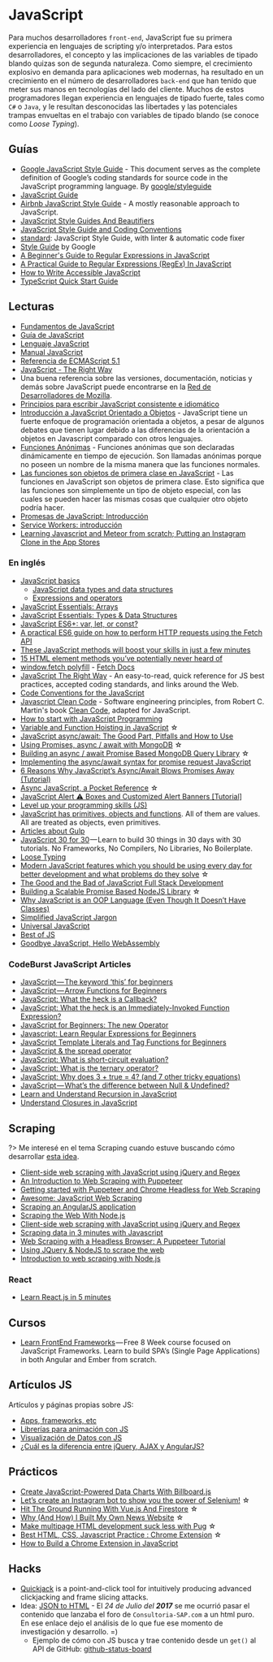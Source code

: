 # JavaScript

Para muchos desarrolladores `front-end`, JavaScript fue su primera experiencia en lenguajes de scripting y/o interpretados. Para estos desarrolladores, el concepto y las implicaciones de las variables de tipado blando quizas son de segunda naturaleza. Como siempre, el crecimiento explosivo en demanda para aplicaciones web modernas, ha resultado en un crecimiento en el número de desarrolladores `back-end` que han tenido que meter sus manos en tecnologías del lado del cliente. Muchos de estos programadores llegan experiencia en lenguajes de tipado fuerte, tales como `C#` o `Java`, y le resultan desconocidas las libertades y las potenciales trampas envueltas en el trabajo con variables de tipado blando (se conoce como _Loose Typing_).

## Guías

- [Google JavaScript Style Guide](https://google.github.io/styleguide/jsguide.html) - This document serves as the complete definition of Google’s coding standards for source code in the JavaScript programming language. By [google/styleguide](https://github.com/google/styleguide)
- [JavaScript Guide](https://developer.mozilla.org/en-US/docs/Web/JavaScript/Guide)
- [Airbnb JavaScript Style Guide](https://github.com/airbnb/javascript) - A mostly reasonable approach to JavaScript.
- [JavaScript Style Guides And Beautifiers](https://addyosmani.com/blog/javascript-style-guides-and-beautifiers/)
- [JavaScript Style Guide and Coding Conventions](https://www.w3schools.com/js/js_conventions.asp)
- [standard](https://github.com/standard/standard): JavaScript Style Guide, with linter & automatic code fixer
- [Style Guide](https://google.github.io/styleguide/javascriptguide.xml) by Google
- [A Beginner's Guide to Regular Expressions in JavaScript](https://code.tutsplus.com/tutorials/a-beginners-guide-to-regular-expressions-in-javascript--cms-31130)
- [A Practical Guide to Regular Expressions (RegEx) In JavaScript](https://blog.bitsrc.io/a-beginners-guide-to-regular-expressions-regex-in-javascript-9c58feb27eb4)
- [How to Write Accessible JavaScript](https://medium.com/dailyjs/4-javascript-techniques-for-building-accessible-web-interfaces-348f820c157f)
- [TypeScript Quick Start Guide](https://levelup.gitconnected.com/typescript-quick-start-guide-7257c2b71538)

## Lecturas

- [Fundamentos de JavaScript](https://developer.mozilla.org/es/docs/Learn/Getting_started_with_the_web/JavaScript_basics)
- [Guía de JavaScript](https://developer.mozilla.org/es/docs/Web/JavaScript/Guide)
- [Lenguaje JavaScript](https://lenguajejs.com/)
- [Manual JavaScript](https://desarrolloweb.com/javascript/)
- [Referencia de ECMAScript 5.1](https://www.todojs.com/ref/javascript/)
- [JavaScript - The Right Way](http://jstherightway.org/es-es/)
- Una buena referencia sobre las versiones, documentación, noticias y demás sobre JavaScript puede encontrarse en la [Red de Desarrolladores de Mozilla](https://developer.mozilla.org/es/docs/Web/JavaScript).
- [Principios para escribir JavaScript consistente e idiomático](https://github.com/rwaldron/idiomatic.js/tree/master/translations/es_ES)
- [Introducción a JavaScript Orientado a Objetos](https://developer.mozilla.org/es/docs/Web/JavaScript/Introducci%C3%B3n_a_JavaScript_orientado_a_objetos) - JavaScript tiene un fuerte enfoque de programación orientada a objetos, a pesar de algunos debates que tienen lugar debido a las diferencias de la orientación a objetos en Javascript comparado con otros lenguajes.
- [Funciones Anónimas](http://helephant.com/2008/08/23/javascript-anonymous-functions/) - Funciones anónimas que son declaradas dinámicamente en tiempo de ejecución. Son llamadas anónimas porque no poseen un nombre de la misma manera que las funciones normales.
- [Las funciones son objetos de primera clase en JavaScript](http://helephant.com/2008/08/19/functions-are-first-class-objects-in-javascript/) - Las funciones en JavaScript son objetos de primera clase. Esto significa que las funciones son simplemente un tipo de objeto especial, con las cuales se pueden hacer las mismas cosas que cualquier otro objeto podría hacer.
- [Promesas de JavaScript: Introducción](https://developers.google.com/web/fundamentals/primers/promises)
- [Service Workers: introducción](https://developers.google.com/web/fundamentals/primers/service-workers/)
- [Learning Javascript and Meteor from scratch; Putting an Instagram Clone in the App Stores](https://medium.com/@jracollins/my-first-app-carspot-an-instagram-clone-for-cars-was-approved-for-the-itunes-store-on-the-18-8-f4668f8b17de)

### En inglés

- [JavaScript basics](https://developer.mozilla.org/en-US/docs/Learn/Getting_started_with_the_web/JavaScript_basics)
  - [JavaScript data types and data structures](https://developer.mozilla.org/en-US/docs/Web/JavaScript/Data_structures)
  - [Expressions and operators](https://developer.mozilla.org/en-US/docs/Web/JavaScript/Reference/Operators)
- [JavaScript Essentials: Arrays](https://codeburst.io/javascript-essentials-arrays-2d275b9598c5)
- [JavaScript Essentials: Types & Data Structures](https://codeburst.io/javascript-essentials-types-data-structures-3ac039f9877b)
- [JavaScript ES6+: var, let, or const?](https://medium.com/javascript-scene/javascript-es6-var-let-or-const-ba58b8dcde75)
- [A practical ES6 guide on how to perform HTTP requests using the Fetch API](https://medium.freecodecamp.org/a-practical-es6-guide-on-how-to-perform-http-requests-using-the-fetch-api-594c3d91a547)
- [These JavaScript methods will boost your skills in just a few minutes](https://medium.freecodecamp.org/7-javascript-methods-that-will-boost-your-skills-in-less-than-8-minutes-4cc4c3dca03f)
- [15 HTML element methods you’ve potentially never heard of](https://hackernoon.com/15-html-element-methods-youve-potentially-never-heard-of-fc6863e41b2a)
- [window.fetch polyfill](https://github.com/github/fetch#readme) - [Fetch Docs](https://github.github.io/fetch/)
- [JavaScript The Right Way](http://jstherightway.org) - An easy-to-read, quick reference for JS best practices, accepted coding standards, and links around the Web.
- [Code Conventions for the JavaScript](http://crockford.com/javascript/code.html)
- [Javascript Clean Code](https://github.com/ryanmcdermott/clean-code-javascript) - Software engineering principles, from Robert C. Martin's book [Clean Code](https://www.amazon.com/Clean-Code-Handbook-Software-Craftsmanship/dp/0132350882), adapted for JavaScript.
- [How to start with JavaScript Programming](http://jugoncalv.es/blog/javascript/how-to-start-with-javascript)
- [Variable and Function Hoisting in JavaScript](https://medium.com/@e.be.walk/variable-and-function-hoisting-in-javascript-e0c8ce1d31a5) ☆
- [JavaScript async/await: The Good Part, Pitfalls and How to Use](https://hackernoon.com/javascript-async-await-the-good-part-pitfalls-and-how-to-use-9b759ca21cda)
- [Using Promises, async / await with MongoDB](https://medium.com/@rossbulat/using-promises-async-await-with-mongodb-613ed8243900) ☆
- [Building an async / await Promise Based MongoDB Query Library](https://medium.com/@rossbulat/building-an-async-await-promise-based-mongodb-query-library-7312003b0cf4) ☆
- [Implementing the async/await syntax for promise request JavaScript](https://medium.com/@salmaeng71/implementing-the-async-await-syntax-for-promise-request-javascript-c4a193827bd2)
- [6 Reasons Why JavaScript’s Async/Await Blows Promises Away (Tutorial)](https://hackernoon.com/6-reasons-why-javascripts-async-await-blows-promises-away-tutorial-c7ec10518dd9)
- [Async JavaScript, a Pocket Reference](https://medium.com/@ajmeyghani/async-javascript-a-pocket-reference-2bb16ac40d21) ☆
- [JavaScript Alert ⚠ Boxes and Customized Alert Banners [Tutorial]](https://love2dev.com/blog/custom-javascript-alert/)
- [Level up your programming skills (JS)](http://exercism.io/languages/javascript/about)
- [JavaScript has primitives, objects and functions](https://medium.freecodecamp.org/learn-these-javascript-fundamentals-and-become-a-better-developer-2a031a0dc9cf). All of them are values. All are treated as objects, even primitives.
- [Articles about Gulp](https://github.com/gulpjs/gulp/blob/v3.9.1/docs/README.md#articles)
- [JavaScript 30 for 30](https://javascript30.com/) — Learn to build 30 things in 30 days with 30 tutorials. No Frameworks, No Compilers, No Libraries, No Boilerplate.
- [Loose Typing](http://blog.jeremymartin.name/2008/03/understanding-loose-typing-in.html)
- [Modern JavaScript features which you should be using every day for better development and what problems do they solve](https://medium.com/@tkwebdev/modern-javascript-features-which-you-should-be-using-every-day-for-better-development-and-what-66d74633e896) ☆
- [The Good and the Bad of JavaScript Full Stack Development](https://www.altexsoft.com/blog/engineering/the-good-and-the-bad-of-javascript-full-stack-development/)
- [Building a Scalable Promise Based NodeJS Library](https://medium.com/@rossbulat/building-a-scalable-promise-based-nodejs-library-for-your-apps-cf669de03bfb) ☆
- [Why JavaScript is an OOP Language (Even Though It Doesn’t Have Classes)](https://medium.com/background-thread/why-javascript-is-an-oop-language-even-though-it-doesnt-have-classes-92a4e202176f)
- [Simplified JavaScript Jargon](http://jargon.js.org/)
- [Universal JavaScript](https://cdb.reacttraining.com/universal-javascript-4761051b7ae9)
- [Best of JS](https://bestof.js.org/)
- [Goodbye JavaScript, Hello WebAssembly](https://www.telerik.com/blogs/goodbye-javascript-hello-webassembly)


### CodeBurst JavaScript Articles

- [JavaScript — The keyword ‘this’ for beginners](https://codeburst.io/javascript-the-keyword-this-for-beginners-fb5238d99f85)
- [JavaScript — Arrow Functions for Beginners](https://codeburst.io/javascript-arrow-functions-for-beginners-926947fc0cdc)
- [JavaScript: What the heck is a Callback?](https://codeburst.io/javascript-what-the-heck-is-a-callback-aba4da2deced)
- [JavaScript: What the heck is an Immediately-Invoked Function Expression?](https://codeburst.io/javascript-what-the-heck-is-an-immediately-invoked-function-expression-a0ed32b66c18)
- [JavaScript for Beginners: The new Operator](https://codeburst.io/javascript-for-beginners-the-new-operator-cee35beb669e)
- [Javascript: Learn Regular Expressions for Beginners](https://codeburst.io/javascript-learn-regular-expressions-for-beginners-bb6107015d91)
- [JavaScript Template Literals and Tag Functions for Beginners](https://codeburst.io/javascript-template-literals-tag-functions-for-beginners-758a041160e1)
- [JavaScript & the spread operator](https://codeburst.io/javascript-the-spread-operator-a867a71668ca)
- [JavaScript: What is short-circuit evaluation?](https://codeburst.io/javascript-what-is-short-circuit-evaluation-ff22b2f5608c)
- [JavaScript: What is the ternary operator?](https://codeburst.io/javascript-what-is-the-ternary-operator-c819af8a7f6c)
- [JavaScript: Why does 3 + true = 4? (and 7 other tricky equations)](https://codeburst.io/javascript-why-does-3-true-4-and-7-other-tricky-equations-9dd13cb2a92a)
- [JavaScript — What’s the difference between Null & Undefined?](https://codeburst.io/javascript-whats-the-difference-between-null-undefined-37793b5bfce6)
- [Learn and Understand Recursion in JavaScript](https://codeburst.io/learn-and-understand-recursion-in-javascript-b588218e87ea)
- [Understand Closures in JavaScript](https://codeburst.io/understand-closures-in-javascript-d07852fa51e7)

## Scraping

?> Me interesé en el tema Scraping cuando estuve buscando cómo desarrollar [esta idea](https://github.com/SidVal/SidV/issues/27#issuecomment-411623167).

- [Client-side web scraping with JavaScript using jQuery and Regex](https://medium.freecodecamp.org/client-side-web-scraping-with-javascript-using-jquery-and-regex-5b57a271cb86)
- [An Introduction to Web Scraping with Puppeteer](https://medium.com/swlh/an-introduction-to-web-scraping-with-puppeteer-3d35a51fdca0)
- [Getting started with Puppeteer and Chrome Headless for Web Scraping](https://medium.com/@e_mad_ehsan/getting-started-with-puppeteer-and-chrome-headless-for-web-scrapping-6bf5979dee3e)
- [Awesome: JavaScript Web Scraping](https://github.com/lorien/awesome-web-scraping/blob/master/javascript.md)
- [Scraping an AngularJS application](https://stackoverflow.com/questions/27026930/scraping-an-angularjs-application)
- [Scraping the Web With Node.js](https://scotch.io/tutorials/scraping-the-web-with-node-js)
- [Client-side web scraping with JavaScript using jQuery and Regex](https://medium.freecodecamp.org/client-side-web-scraping-with-javascript-using-jquery-and-regex-5b57a271cb86)
- [Scraping data in 3 minutes with Javascript](https://medium.com/data-scraper-tips-tricks/scraping-data-with-javascript-in-3-minutes-8a7cf8275b31)
- [Web Scraping with a Headless Browser: A Puppeteer Tutorial](https://www.toptal.com/puppeteer/headless-browser-puppeteer-tutorial)
- [Using JQuery & NodeJS to scrape the web](https://medium.com/@asimmittal/using-jquery-nodejs-to-scrape-the-web-9bb5d439413b)
- [Introduction to web scraping with Node.js](https://dev.to/aurelkurtula/introduction-to-web-scraping-with-nodejs-9h2)

### React

- [Learn React.js in 5 minutes](https://medium.freecodecamp.org/learn-react-js-in-5-minutes-526472d292f4)

## Cursos

- [Learn FrontEnd Frameworks](https://www.udacity.com/course/front-end-frameworks--ud894) — Free 8 Week course focused on JavaScript Frameworks. Learn to build SPA’s (Single Page Applications) in both Angular and Ember from scratch.

## Artículos JS

Artículos y páginas propias sobre JS:

- [Apps, frameworks, etc](/c/js/webs.md)
- [Librerías para animación con JS](/c/js/animacion.md)
- [Visualización de Datos con JS](/c/js/data-visualization.md)
- [¿Cuál es la diferencia entre jQuery, AJAX y AngularJS?](/c/js/jquery-ajax-angularjs.md)

## Prácticos

- [Create JavaScript-Powered Data Charts With Billboard.js](https://www.hongkiat.com/blog/create-javascript-powered-data-charts-billboardjs/)
- [Let’s create an Instagram bot to show you the power of Selenium!](https://medium.com/@mottet.dev/lets-create-an-instagram-bot-to-show-you-the-power-of-selenium-349d7a6744f7) ☆
- [Hit The Ground Running With Vue.js And Firestore](https://medium.com/@smashingmag/hit-the-ground-running-with-vue-js-and-firestore-8b45d6a9fa0b) ☆
- [Why (And How) I Built My Own News Website](https://medium.com/@kieranmaher13/why-and-how-i-built-my-own-news-website-7e025b8e20e) ☆
- [Make multipage HTML development suck less with Pug](https://medium.freecodecamp.org/make-multipage-html-development-suck-less-with-pug-fb23bc8e7874) ☆
- [Best HTML, CSS, Javascript Practice : Chrome Extension](https://medium.com/@thejungwon/best-html-css-javascript-practice-chrome-extension-ae4e5e7839e) ☆
- [How to Build a Chrome Extension in JavaScript](https://towardsdatascience.com/how-to-build-a-chrome-extension-in-javascript-157ba8713df6)

## Hacks

- [Quickjack](https://github.com/samyk/quickjack) is a point-and-click tool for intuitively producing advanced clickjacking and frame slicing attacks.
- Idea: [JSON to HTML](https://github.com/SidVal/SidV/issues/16#issue-245083959) - El _24 de Julio del **2017**_ se me ocurrió pasar el contenido que lanzaba el foro de `Consultoria-SAP.com` a un html puro. En ese enlace dejo el análisis de lo que fue ese momento de investigación y desarrollo. =)
  - Ejemplo de cómo con JS busca y trae contenido desde un `get()` al API de GitHub: [github-status-board](https://github.com/jwarby/github-status-board)
